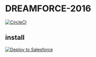 # DREAMFORCE-2016

[![CircleCI](https://circleci.com/gh/dshahin/DREAMFORCE-2016.svg?style=svg)](https://circleci.com/gh/dshahin/DREAMFORCE-2016)

## install

<a href="https://githubsfdeploy.herokuapp.com/app/githubdeploy/dshahin/DREAMFORCE-2016">
  <img alt="Deploy to Salesforce"
       src="https://raw.githubusercontent.com/afawcett/githubsfdeploy/master/src/main/webapp/resources/img/deploy.png">
</a>
